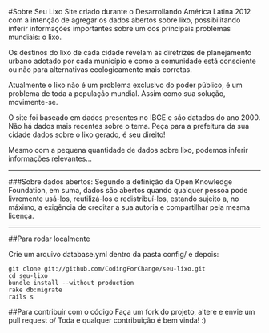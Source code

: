 #Sobre Seu Lixo
Site criado durante o Desarrollando América Latina 2012 com a intenção de agregar os dados abertos sobre lixo, possibilitando inferir informações importantes sobre um dos princípais problemas mundiais: o lixo. 

Os destinos do lixo de cada cidade revelam as diretrizes de planejamento urbano adotado por cada município e  como a comunidade está consciente ou não para alternativas ecologicamente mais corretas.

Atualmente o lixo não é um problema exclusivo do  poder público, é um problema de toda a população mundial.  Assim como sua solução, movimente-se. 

O site foi baseado em dados presentes no IBGE e são datados do ano 2000. Não há dados mais recentes sobre o tema. 
Peça para a prefeitura da sua cidade dados sobre o lixo gerado, é seu direito!

Mesmo com a pequena quantidade de dados sobre lixo, podemos inferir informações relevantes...

***

###Sobre dados abertos: 
Segundo a definição da Open Knowledge Foundation, em suma, dados são abertos quando qualquer pessoa pode livremente usá-los, reutilizá-los e redistribuí-los, estando sujeito a, no máximo, a exigência de creditar a sua autoria e compartilhar pela mesma licença.

***

##Para rodar localmente

Crie um arquivo database.yml dentro da pasta config/ e depois:

    git clone git://github.com/CodingForChange/seu-lixo.git
    cd seu-lixo
    bundle install --without production
    rake db:migrate
    rails s

##Para contribuir com o código
Faça um fork do projeto, altere e envie um pull request o/
Toda e qualquer contribuição é bem vinda! :)    